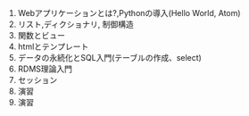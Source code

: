 1. Webアプリケーションとは?,Pythonの導入(Hello World, Atom)
2. リスト,ディクショナリ, 制御構造
3. 関数とビュー
5. htmlとテンプレート
6. データの永続化とSQL入門(テーブルの作成、select)
7. RDMS理論入門
8. セッション
9. 演習
10. 演習
